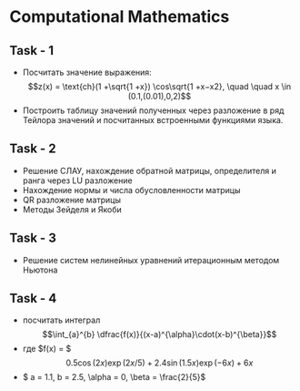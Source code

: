 # Computational Mathematics

## Task - 1

- Посчитать значение выражения:
$$z(x) = \text{ch}(1 +\sqrt{1 +x}) \cos\sqrt{1 +x−x2}, \quad \quad x \in (0.1,(0.01),0,2)$$
- Построить таблицу значений полученных через разложение в ряд Тейлора значений и посчитанных встроенными функциями языка.

## Task - 2

- Решение СЛАУ, нахождение обратной матрицы, определителя и ранга через LU разложение
- Нахождение нормы и числа обусловленности матрицы
- QR разложение матрицы
- Методы Зейделя и Якоби

## Task - 3

- Решение систем нелинейных уравнений итерационным методом Ньютона

## Task - 4

- посчитать интеграл
$$\int_{a}^{b} \dfrac{f(x)}{(x-a)^{\alpha}\cdot(x-b)^{\beta}}$$
- где $f(x) = $
$$0.5 \cos(2x) \exp(2x/5) + 2.4 \sin(1.5x) \exp(−6x) + 6x$$
- $ a = 1.1, b = 2.5, \alpha = 0, \beta = \frac{2}{5}$
